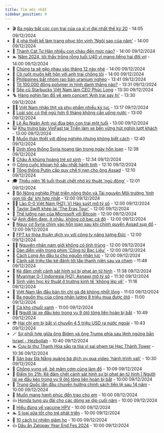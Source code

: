 ```yaml
---
title: Tim mới nhất
sidebar_position: 9
---
```


<!-- vnexpress-tin-moi-nhat:START -->
- 🎬 [Ba ngày bắt cóc con trai của ca sĩ vĩ đại nhất thế kỷ 20](https://vnexpress.net/ba-ngay-bat-coc-con-trai-cua-ca-si-vi-dai-nhat-the-ky-20-4825567.html) - 14:05 09/12/2024
- 🐎 [4 nhà thiết kế làm trang phục tôn vinh &#39;Ngôi sao của năm&#39;](https://vnexpress.net/4-nha-thiet-ke-lam-trang-phuc-ton-vinh-ngoi-sao-cua-nam-4825736.html) - 14:00 09/12/2024
- 🦍 [Thành Cát Tư Hãn nhiều con cháu đến mức nào?](https://vnexpress.net/thanh-cat-tu-han-nhieu-con-chau-den-muc-nao-4825766.html) - 14:00 09/12/2024
- 🏊 [Năm 2024, tôi thấy trống rỗng tuổi U40 vì mang tiếng hai đời vợ](https://vnexpress.net/nam-2024-toi-thay-trong-rong-tuoi-u40-vi-mang-tieng-hai-doi-vo-4825719.html) - 14:00 09/12/2024
- 🎊 [Chúng ta sẽ gặp nhau vào tháng 12 này nhé](https://vnexpress.net/chung-ta-se-gap-nhau-vao-thang-12-nay-nhe-4825526.html) - 14:00 09/12/2024
- 🎃 [Cô ruột muốn kết hôn với anh trai chồng tôi](https://vnexpress.net/co-ruot-muon-ket-hon-voi-anh-trai-chong-toi-4824483.html) - 14:00 09/12/2024
- 🧰 [Philippines bắt nhóm rao bán uranium nghèo](https://vnexpress.net/philippines-bat-nhom-rao-ban-uranium-ngheo-4825800.html) - 13:41 09/12/2024
- 🔭 [Tờ 100.000 đồng polymer in hình danh thắng nào?](https://vnexpress.net/to-100-000-dong-polymer-in-hinh-danh-thang-nao-4825740.html) - 13:31 09/12/2024
- 🫶 [Sếp cũ Starbucks Việt Nam làm CEO Phúc Long](https://vnexpress.net/sep-cu-starbucks-viet-nam-lam-ceo-phuc-long-4825799.html) - 13:30 09/12/2024
- 🪜 [Hàng nghìn fan đổ về xem concert &#39;Anh trai say hi&#39;](https://vnexpress.net/hang-nghin-fan-do-ve-xem-concert-anh-trai-say-hi-4825796.html) - 13:30 09/12/2024
- 👨‍🏫 [Việt Nam nhập thịt và phụ phẩm nhiều kỷ lục](https://vnexpress.net/viet-nam-nhap-thit-va-phu-pham-nhieu-ky-luc-4825702.html) - 13:17 09/12/2024
- 🎊 [Loài sóc có thể ngủ hơn 6 tháng không cần uống nước](https://vnexpress.net/loai-soc-co-the-ngu-hon-6-thang-khong-can-uong-nuoc-4825764.html) - 13:00 09/12/2024
- 🎊 [Lê Âu Ngân Anh vui đùa bên con trai một tuổi](https://vnexpress.net/le-au-ngan-anh-vui-dua-ben-con-trai-mot-tuoi-4825543.html) - 13:00 09/12/2024
- 😺 [Khu trưng bày VinFast tại Triển lãm xe bền vững hút nghìn lượt khách](https://vnexpress.net/khu-trung-bay-vinfast-tai-trien-lam-xe-ben-vung-hut-nghin-luot-khach-4825224.html) - 13:00 09/12/2024
- 🐘 [Muốn thân thiết với đồng nghiệp nhưng không biết cách](https://vnexpress.net/muon-than-thiet-voi-dong-nghiep-nhung-khong-biet-cach-4825743.html) - 12:40 09/12/2024
- 🌁 [Dinh tổng thống Syria hoang tàn trong ngày hỗn loạn](https://vnexpress.net/dinh-tong-thong-syria-hoang-tan-trong-ngay-hon-loan-4825771.html) - 12:38 09/12/2024
- 🐲 [Châu Á khủng hoảng trẻ sơ sinh](https://vnexpress.net/chau-a-khung-hoang-tre-so-sinh-4825760.html) - 12:34 09/12/2024
- 🤓 [Công cuộc khoan hố sâu nhất hành tinh](https://vnexpress.net/cong-cuoc-khoan-ho-sau-nhat-hanh-tinh-4825729.html) - 12:10 09/12/2024
- 💪 [Tổng thống Putin cấp quy chế tị nạn cho ông Assad](https://vnexpress.net/tong-thong-putin-cap-quy-che-ti-nan-cho-ong-assad-4825767.html) - 12:10 09/12/2024
- 🎓 [Thiếu niên 16 tuổi thoát chết nhờ kỹ thuật &#39;ngủ đông&#39;](https://vnexpress.net/thieu-nien-16-tuoi-thoat-chet-nho-ky-thuat-ngu-dong-4825744.html) - 12:01 09/12/2024
- 🫣 [Bộ Nông nghiệp Phát triển nông thôn và Tài nguyên Môi trường &#39;tinh gọn tối đa&#39; khi hợp nhất](https://vnexpress.net/bo-nong-nghiep-phat-trien-nong-thon-va-tai-nguyen-moi-truong-tinh-gon-toi-da-khi-hop-nhat-4825686.html) - 12:00 09/12/2024
- 🧑‍💻 [Lào 0-0 Việt Nam &lpar;H2&rpar;: Vĩ Hào suýt mở tỷ số](https://vnexpress.net/truc-tiep-tran-lao-vs-viet-nam-tai-bang-b-asean-cup-2024-4825765.html) - 12:00 09/12/2024
- 🐲 [Taylor Swift khép lại &#39;The Eras Tour&#39;](https://vnexpress.net/taylor-swift-khep-lai-the-eras-tour-4825711.html) - 12:00 09/12/2024
- 🌝 [Thế lưỡng nan của Microsoft với Bitcoin](https://vnexpress.net/the-luong-nan-cua-microsoft-voi-bitcoin-4825638.html) - 12:00 09/12/2024
- 😺 [Anh điềm đạm, ít nhậu, không cờ bạc cá độ](https://vnexpress.net/anh-diem-dam-it-nhau-khong-co-bac-ca-do-4825527.html) - 12:00 09/12/2024
- 🐎 [Nguy cơ Syria chìm vào hỗn loạn sau khi chính quyền Assad sụp đổ](https://vnexpress.net/nguy-co-syria-chim-vao-hon-loan-sau-khi-chinh-quyen-assad-sup-do-4825406.html) - 12:00 09/12/2024
- 🎡 [FPT ký thỏa thuận dịch vụ với công ty năng lượng Đức](https://vnexpress.net/fpt-ky-thoa-thuan-dich-vu-voi-cong-ty-nang-luong-duc-4825785.html) - 12:00 09/12/2024
- 👨‍🏫 [Nguyên nhân nam giới không có tinh trùng](https://vnexpress.net/nguyen-nhan-nam-gioi-khong-co-tinh-trung-4825710.html) - 12:00 09/12/2024
- 🦆 [Dàn diễn viên trong phim &#39;Công tử Bạc Liêu&#39;](https://vnexpress.net/dan-dien-vien-trong-phim-cong-tu-bac-lieu-4825648.html) - 12:00 09/12/2024
- 🚦 [Cách Long An đầu tư cho nguồn nhân lực](https://vnexpress.net/cach-long-an-dau-tu-cho-nguon-nhan-luc-4825546.html) - 12:00 09/12/2024
- 💫 [Cảnh sát triệu tập kẻ đánh tới tấp thanh niên sau va chạm](https://vnexpress.net/canh-sat-trieu-tap-ke-danh-toi-tap-thanh-nien-sau-va-cham-4825782.html) - 11:48 09/12/2024
- 🎉 [Kẻ đâm chết cảnh sát hình sự bị phạt án tử hình](https://vnexpress.net/ke-dam-chet-canh-sat-hinh-su-bi-phat-an-tu-hinh-4825769.html) - 11:38 09/12/2024
- 🌋 [Myanmar 0-1 Indonesia &lpar;H2&rpar;: Asnawi mở tỷ số](https://vnexpress.net/myanmar-vs-indonesia-4825772.html) - 11:30 09/12/2024
- 🤖 [Sinh viên học kỹ thuật ở trường kinh tế &#39;không lép vế&#39;](https://vnexpress.net/sinh-vien-hoc-ky-thuat-o-truong-kinh-te-khong-lep-ve-4825115.html) - 11:16 09/12/2024
- 🦏 [Việt Nam lần đầu bán tín chỉ gà đẻ không nhốt lồng](https://vnexpress.net/viet-nam-lan-dau-ban-tin-chi-ga-de-khong-nhot-long-4825753.html) - 11:03 09/12/2024
- 🦩 [Ba nguồn thu của công nhân lương 8 triệu mua được ôtô](https://vnexpress.net/ba-nguon-thu-cua-cong-nhan-luong-8-trieu-mua-duoc-oto-4825732.html) - 11:00 09/12/2024
- 👺 [Cá kho chuối xanh](https://vnexpress.net/ca-kho-chuoi-xanh-4825721.html) - 11:00 09/12/2024
- 🧑‍🏫 [Người lái xe đầu kéo trong vụ 9 ôtô tông liên hoàn bị bắt](https://vnexpress.net/nguoi-lai-xe-dau-keo-trong-vu-9-oto-tong-lien-hoan-bi-bat-4825761.html) - 10:49 09/12/2024
- 😎 [Hai chị em bị bắt vì chuyển 4,5 triệu USD ra nước ngoài](https://vnexpress.net/hai-chi-em-bi-bat-vi-chuyen-4-5-trieu-usd-ra-nuoc-ngoai-4825756.html) - 10:43 09/12/2024
- 🪄 [Sự phối hợp giữa ông Biden và ông Trump phía sau lệnh ngừng bắn Israel - Hezbollah](https://vnexpress.net/su-phoi-hop-giua-ong-biden-va-ong-trump-phia-sau-lenh-ngung-ban-israel-hezbollah-4821718.html) - 10:40 09/12/2024
- 🏊 [Cựu bí thư Thanh Hóa sắp ra tòa vì sai phạm tại Hạc Thành Tower](https://vnexpress.net/cuu-bi-thu-thanh-hoa-sap-ra-toa-vi-sai-pham-tai-hac-thanh-tower-4825735.html) - 10:36 09/12/2024
- 💃 [Sân bay Đà Nẵng quảng bá dịch vụ qua video &#39;hành trình vali&#39;](https://vnexpress.net/san-bay-da-nang-quang-ba-dich-vu-qua-video-hanh-trinh-vali-4824826.html) - 10:30 09/12/2024
- 🦆 [Chồng vụng về, bê mâm cơm cũng làm đổ](https://vnexpress.net/chong-vung-ve-be-mam-com-cung-lam-do-4825742.html) - 10:09 09/12/2024
- 🎊 [Điểm tin 21h: Kẻ đâm chết cảnh sát hình sự bị phạt án tử hình | Người lái xe đầu kéo trong vụ 9 ôtô tông liên hoàn bị bắt](https://vnexpress.net/diem-tin-21h-ke-dam-chet-canh-sat-hinh-su-bi-phat-an-tu-hinh-nguoi-lai-xe-dau-keo-trong-vu-9-oto-tong-lien-hoan-bi-bat-4825747.html) - 10:00 09/12/2024
- 👺 [Trung Quốc lần đầu chuyển hướng chính sách tiền tệ sau 14 năm](https://vnexpress.net/trung-quoc-lan-dau-chuyen-huong-chinh-sach-tien-te-sau-14-nam-4825724.html) - 10:00 09/12/2024
- 🎡 [Muốn mang hạnh phúc đến trao cho em](https://vnexpress.net/muon-mang-hanh-phuc-den-trao-cho-em-4825528.html) - 10:00 09/12/2024
- 👍 [Honda tung ưu đãi cho các dòng xe dịp cuối năm](https://vnexpress.net/honda-tung-uu-dai-cho-cac-dong-xe-dip-cuoi-nam-4825733.html) - 10:00 09/12/2024
- 🐎 [Hiểu đúng về vaccine HPV](https://vnexpress.net/hieu-dung-ve-vaccine-hpv-4825722.html) - 10:00 09/12/2024
- 🏊 [5 loại sữa tốt cho trẻ phát triển](https://vnexpress.net/5-loai-sua-tot-cho-tre-phat-trien-4825637.html) - 10:00 09/12/2024
- 🦩 [10 cách tự nhiên giảm ho](https://vnexpress.net/10-cach-tu-nhien-giam-ho-4825484.html) - 10:00 09/12/2024
- 👍 [Dấu ấn Zalopay Year End Fes 2024](https://vnexpress.net/dau-an-zalopay-year-end-fes-2024-4825360.html) - 10:00 09/12/2024<!-- vnexpress-tin-moi-nhat:END -->
